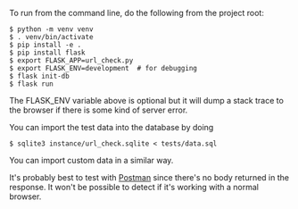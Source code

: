 To run from the command line, do the following from the project root:
```
$ python -m venv venv
$ . venv/bin/activate
$ pip install -e .
$ pip install flask
$ export FLASK_APP=url_check.py
$ export FLASK_ENV=development  # for debugging
$ flask init-db
$ flask run
```

The FLASK_ENV variable above is optional but it will dump a stack trace to the
browser if there is some kind of server error.

You can import the test data into the database by doing
```
$ sqlite3 instance/url_check.sqlite < tests/data.sql
```
You can import custom data in a similar way.

It's probably best to test with [Postman](https://www.postman.com/downloads/)
since there's no body returned in the response.  It won't be possible to detect
if it's working with a normal browser.
